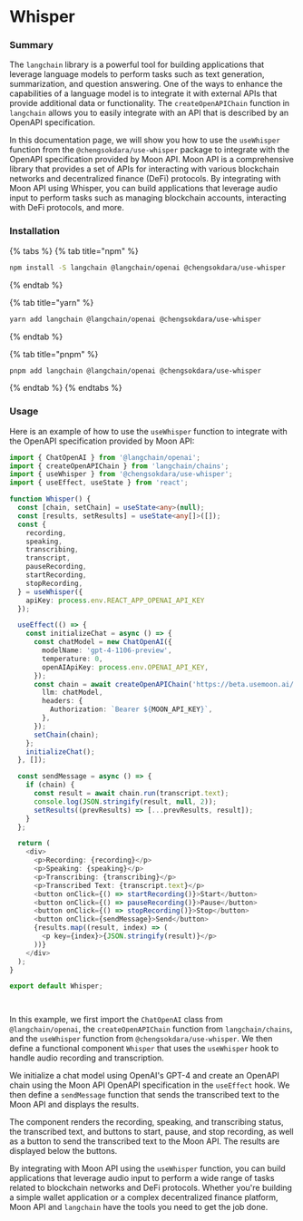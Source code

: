 # Whisper

### Summary

The `langchain` library is a powerful tool for building applications that leverage language models to perform tasks such as text generation, summarization, and question answering. One of the ways to enhance the capabilities of a language model is to integrate it with external APIs that provide additional data or functionality. The `createOpenAPIChain` function in `langchain` allows you to easily integrate with an API that is described by an OpenAPI specification.

In this documentation page, we will show you how to use the `useWhisper` function from the `@chengsokdara/use-whisper` package to integrate with the OpenAPI specification provided by Moon API. Moon API is a comprehensive library that provides a set of APIs for interacting with various blockchain networks and decentralized finance (DeFi) protocols. By integrating with Moon API using Whisper, you can build applications that leverage audio input to perform tasks such as managing blockchain accounts, interacting with DeFi protocols, and more.

### Installation

{% tabs %}
{% tab title="npm" %}
```bash
npm install -S langchain @langchain/openai @chengsokdara/use-whisper
```
{% endtab %}

{% tab title="yarn" %}
```bash
yarn add langchain @langchain/openai @chengsokdara/use-whisper
```
{% endtab %}

{% tab title="pnpm" %}
```bash
pnpm add langchain @langchain/openai @chengsokdara/use-whisper
```
{% endtab %}
{% endtabs %}

### Usage

Here is an example of how to use the `useWhisper` function to integrate with the OpenAPI specification provided by Moon API:

```typescript
import { ChatOpenAI } from '@langchain/openai';
import { createOpenAPIChain } from 'langchain/chains';
import { useWhisper } from '@chengsokdara/use-whisper';
import { useEffect, useState } from 'react';

function Whisper() {
  const [chain, setChain] = useState<any>(null);
  const [results, setResults] = useState<any[]>([]);
  const {
    recording,
    speaking,
    transcribing,
    transcript,
    pauseRecording,
    startRecording,
    stopRecording,
  } = useWhisper({
    apiKey: process.env.REACT_APP_OPENAI_API_KEY
  });

  useEffect(() => {
    const initializeChat = async () => {
      const chatModel = new ChatOpenAI({
        modelName: 'gpt-4-1106-preview',
        temperature: 0,
        openAIApiKey: process.env.OPENAI_API_KEY,
      });
      const chain = await createOpenAPIChain('https://beta.usemoon.ai/.well-known/swagger.json', {
        llm: chatModel,
        headers: {
          Authorization: `Bearer ${MOON_API_KEY}`,
        },
      });
      setChain(chain);
    };
    initializeChat();
  }, []);

  const sendMessage = async () => {
    if (chain) {
      const result = await chain.run(transcript.text);
      console.log(JSON.stringify(result, null, 2));
      setResults((prevResults) => [...prevResults, result]);
    }
  };

  return (
    <div>
      <p>Recording: {recording}</p>
      <p>Speaking: {speaking}</p>
      <p>Transcribing: {transcribing}</p>
      <p>Transcribed Text: {transcript.text}</p>
      <button onClick={() => startRecording()}>Start</button>
      <button onClick={() => pauseRecording()}>Pause</button>
      <button onClick={() => stopRecording()}>Stop</button>
      <button onClick={sendMessage}>Send</button>
      {results.map((result, index) => (
        <p key={index}>{JSON.stringify(result)}</p>
      ))}
    </div>
  );
}

export default Whisper;




```

In this example, we first import the `ChatOpenAI` class from `@langchain/openai`, the `createOpenAPIChain` function from `langchain/chains`, and the `useWhisper` function from `@chengsokdara/use-whisper`. We then define a functional component `Whisper` that uses the `useWhisper` hook to handle audio recording and transcription.

We initialize a chat model using OpenAI's GPT-4 and create an OpenAPI chain using the Moon API OpenAPI specification in the `useEffect` hook. We then define a `sendMessage` function that sends the transcribed text to the Moon API and displays the results.

The component renders the recording, speaking, and transcribing status, the transcribed text, and buttons to start, pause, and stop recording, as well as a button to send the transcribed text to the Moon API. The results are displayed below the buttons.

By integrating with Moon API using the `useWhisper` function, you can build applications that leverage audio input to perform a wide range of tasks related to blockchain networks and DeFi protocols. Whether you're building a simple wallet application or a complex decentralized finance platform, Moon API and `langchain` have the tools you need to get the job done.

